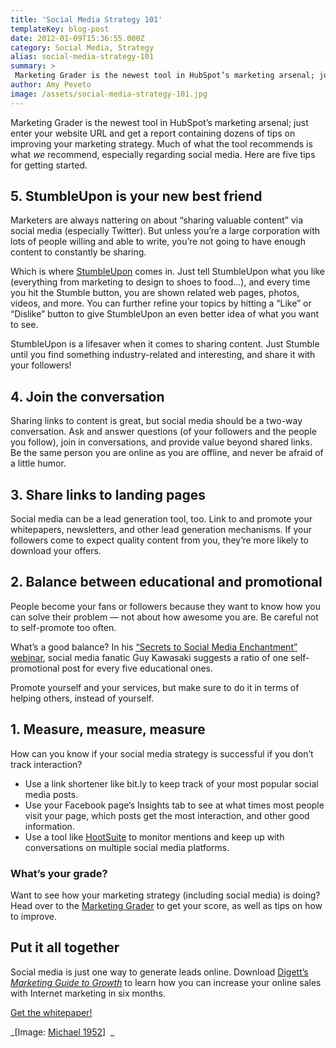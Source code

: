 ```yaml
---
title: 'Social Media Strategy 101'
templateKey: blog-post
date: 2012-01-09T15:36:55.000Z
category: Social Media, Strategy
alias: social-media-strategy-101
summary: > 
 Marketing Grader is the newest tool in HubSpot’s marketing arsenal; just enter your website URL and get a report containing dozens of tips on improving your marketing strategy. Much of what the tool recommends is what we recommend, especially regarding social media. Here are five tips for getting started.
author: Amy Peveto
image: /assets/social-media-strategy-101.jpg
---
```


Marketing Grader is the newest tool in HubSpot’s marketing arsenal; just enter your website URL and get a report containing dozens of tips on improving your marketing strategy. Much of what the tool recommends is what _we_ recommend, especially regarding social media. Here are five tips for getting started.

5\. StumbleUpon is your new best friend
---------------------------------------

Marketers are always nattering on about “sharing valuable content” via social media (especially Twitter). But unless you’re a large corporation with lots of people willing and able to write, you’re not going to have enough content to constantly be sharing.

Which is where [StumbleUpon](http://www.stumbleupon.com/) comes in. Just tell StumbleUpon what you like (everything from marketing to design to shoes to food...), and every time you hit the Stumble button, you are shown related web pages, photos, videos, and more. You can further refine your topics by hitting a “Like” or “Dislike” button to give StumbleUpon an even better idea of what you want to see.

StumbleUpon is a lifesaver when it comes to sharing content. Just Stumble until you find something industry-related and interesting, and share it with your followers!

4\. Join the conversation
-------------------------

Sharing links to content is great, but social media should be a two-way conversation. Ask and answer questions (of your followers and the people you follow), join in conversations, and provide value beyond shared links. Be the same person you are online as you are offline, and never be afraid of a little humor.

3\. Share links to landing pages
--------------------------------

Social media can be a lead generation tool, too. Link to and promote your whitepapers, newsletters, and other lead generation mechanisms. If your followers come to expect quality content from you, they’re more likely to download your offers.

2\. Balance between educational and promotional
-----------------------------------------------

People become your fans or followers because they want to know how you can solve their problem — not about how awesome you are. Be careful not to self-promote too often.

What’s a good balance? In his [“Secrets to Social Media Enchantment” webinar](/insights/secrets-social-media-enchantment), social media fanatic Guy Kawasaki suggests a ratio of one self-promotional post for every five educational ones.

Promote yourself and your services, but make sure to do it in terms of helping others, instead of yourself.

1\. Measure, measure, measure
-----------------------------

How can you know if your social media strategy is successful if you don’t track interaction?

*   Use a link shortener like bit.ly to keep track of your most popular social media posts.
*   Use your Facebook page’s Insights tab to see at what times most people visit your page, which posts get the most interaction, and other good information.
*   Use a tool like [HootSuite](https://hootsuite.com/) to monitor mentions and keep up with conversations on multiple social media platforms.

### What’s your grade?

Want to see how your marketing strategy (including social media) is doing? Head over to the [Marketing Grader](https://marketing.grader.com/) to get your score, as well as tips on how to improve.

Put it all together
-------------------

Social media is just one way to generate leads online. Download [Digett’s _Marketing Guide to Growth_](http://offer.digett.com/marketing-guide-growth) to learn how you can increase your online sales with Internet marketing in six months.

[Get the whitepaper!](http://offer.digett.com/marketing-guide-growth)

_\[Image: [Michael 1952](http://www.flickr.com/photos/mike52ad/4675715489)\]  _
